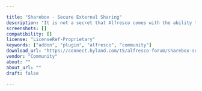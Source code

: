 ```yaml
---

title: "Sharebox - Secure External Sharing"
description: "It is not a secret that Alfresco comes with the ability to share files with external users. However, we figured out that this function doesn't serve most of the external sharing requirements that users are in need. We believe you'll see why when you're done reading this post. Therefore, we built a custom sharing add-on for Alfresco called Sharebox for Alfresco. Sharebox for Alfresco has the following primary features. Secure External Sharing ShareBox is built to be secure. We use a number of industry-standard techniques to ensure every access to shared content is secure. Email-based single sign-on and security When a folder is shared to an external user, the user gets a unique token with a link. This is used for login and can be manually deactivated any time. It cannot get any simpler."
screenshots: []
compatibility: []
license: "LicenseRef-Proprietary"
keywords: ["addon", "plugin", "alfresco", "community"]
download_url: "https://connect.hyland.com/t5/alfresco-forum/sharebox-secure-external-sharing/td-p/4848"
vendor: "Community"
about: ""
about_url: ""
draft: false

---
```

